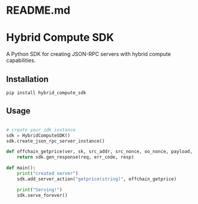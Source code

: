 # README.md
# Hybrid Compute SDK

A Python SDK for creating JSON-RPC servers with hybrid compute capabilities.

## Installation

```
pip install hybrid_compute_sdk
```

## Usage

```python

# create your sdk instance
sdk = HybridComputeSDK()
sdk.create_json_rpc_server_instance()

def offchain_getprice(ver, sk, src_addr, src_nonce, oo_nonce, payload, *args):
    return sdk.gen_response(req, err_code, resp)

def main():
    print("created server")
    sdk.add_server_action("getprice(string)", offchain_getprice)

    print("Serving!")
    sdk.serve_forever()
```